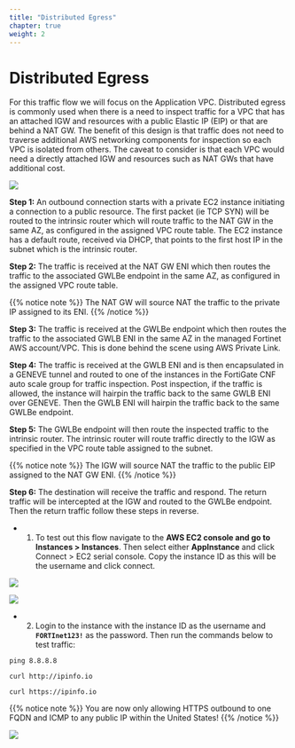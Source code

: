 ```yaml
---
title: "Distributed Egress"
chapter: true
weight: 2
---
```



# Distributed Egress

For this traffic flow we will focus on the Application VPC. Distributed egress is commonly used when there is a need to inspect traffic for a VPC that has an attached IGW and resources with a public Elastic IP (EIP) or that are behind a NAT GW. The benefit of this design is that traffic does not need to traverse additional AWS networking components for inspection so each VPC is isolated from others. The caveat to consider is that each VPC would need a directly attached IGW and resources such as NAT GWs that have additional cost.

![](../images/image-dist-egress-diag1.png)

**Step 1:** An outbound connection starts with a private EC2 instance initiating a connection to a public resource. The first packet (ie TCP SYN) will be routed to the intrinsic router which will route traffic to the NAT GW in the same AZ, as configured in the assigned VPC route table. The EC2 instance has a default route, received via DHCP, that points to the first host IP in the subnet which is the intrinsic router.

**Step 2:** The traffic is received at the NAT GW ENI which then routes the traffic to the associated GWLBe endpoint in the same AZ, as configured in the assigned VPC route table.

{{% notice note %}}
The NAT GW will source NAT the traffic to the private IP assigned to its ENI.
{{% /notice %}}

**Step 3:**  The traffic is received at the GWLBe endpoint which then routes the traffic to the associated GWLB ENI in the same AZ in the managed Fortinet AWS account/VPC. This is done behind the scene using AWS Private Link.

**Step 4:** The traffic is received at the GWLB ENI and is then encapsulated in a GENEVE tunnel and routed to one of the instances in the FortiGate CNF auto scale group for traffic inspection. Post inspection, if the traffic is allowed, the instance will hairpin the traffic back to the same GWLB ENI over GENEVE. Then the GWLB ENI will hairpin the traffic back to the same GWLBe endpoint.

**Step 5:** The GWLBe endpoint will then route the inspected traffic to the intrinsic router. The intrinsic router will route traffic directly to the IGW as specified in the VPC route table assigned to the subnet.

{{% notice note %}}
The IGW will source NAT the traffic to the public EIP assigned to the NAT GW ENI.
{{% /notice %}}

**Step 6:** The destination will receive the traffic and respond. The return traffic will be intercepted at the IGW and routed to the GWLBe endpoint. Then the return traffic follow these steps in reverse.

- 1.  To test out this flow navigate to the **AWS EC2 console and go to Instances > Instances**. Then select either **AppInstance** and click Connect > EC2 serial console. Copy the instance ID as this will be the username and click connect.

![](../images/image-t5-3.png)

![](../images/image-t5-4.png)

- 2.  Login to the instance with the instance ID as the username and **`FORTInet123!`** as the password. Then run the commands below to test traffic:

`ping 8.8.8.8`

`curl http://ipinfo.io`

`curl https://ipinfo.io`

{{% notice note %}}
You are now only allowing HTTPS outbound to one FQDN and ICMP to any public IP within the United States!
{{% /notice %}}

![](../images/image-t5-5.png)
